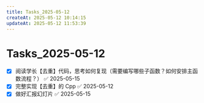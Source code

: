 ```yaml
---
title: Tasks_2025-05-12
createAt: 2025-05-12 10:14:15
updateAt: 2025-05-12 11:53:39
---
```


# Tasks_2025-05-12

- [x] 阅读学长【去重】代码，思考如何复现（需要编写哪些子函数？如何安排主函数流程？） ✅ 2025-05-15
- [x] 完整实现【去重】的 Cpp ✅ 2025-05-12
- [x] 做好汇报幻灯片 ✅ 2025-05-15